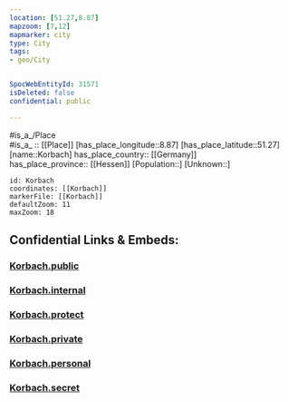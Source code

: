 ```yaml
---
location: [51.27,8.87] 
mapzoom: [7,12] 
mapmarker: city 
type: City
tags:
- geo/City


SpocWebEntityId: 31571
isDeleted: false
confidential: public

---
```

#is_a_/Place  
#is_a_ :: [[Place]] 
[has_place_longitude::8.87] 
[has_place_latitude::51.27] 
[name::Korbach] 
has_place_country:: [[Germany]]  
has_place_province:: [[Hessen]] 
[Population::] 
[Unknown::] 


```leaflet
id: Korbach
coordinates: [[Korbach]] 
markerFile: [[Korbach]] 
defaultZoom: 11 
maxZoom: 18
```


## Confidential Links & Embeds: 

### [Korbach.public](/_public/\Earth\Continent\Europe\Europe~Central\Germany\Germany~West\Hessen\counties~Hessen\Waldeck-Frankenberg\cities~Waldeck-FrankenbgKorbach.public.md) 

### [Korbach.internal](/_internal/\Earth\Continent\Europe\Europe~Central\Germany\Germany~West\Hessen\counties~Hessen\Waldeck-Frankenberg\cities~Waldeck-FrankenbgKorbach.internal.md) 

### [Korbach.protect](/_protect/\Earth\Continent\Europe\Europe~Central\Germany\Germany~West\Hessen\counties~Hessen\Waldeck-Frankenberg\cities~Waldeck-FrankenbgKorbach.protect.md) 

### [Korbach.private](/_private/\Earth\Continent\Europe\Europe~Central\Germany\Germany~West\Hessen\counties~Hessen\Waldeck-Frankenberg\cities~Waldeck-FrankenbgKorbach.private.md) 

### [Korbach.personal](/_personal/\Earth\Continent\Europe\Europe~Central\Germany\Germany~West\Hessen\counties~Hessen\Waldeck-Frankenberg\cities~Waldeck-FrankenbgKorbach.personal.md) 

### [Korbach.secret](/_secret/\Earth\Continent\Europe\Europe~Central\Germany\Germany~West\Hessen\counties~Hessen\Waldeck-Frankenberg\cities~Waldeck-FrankenbgKorbach.secret.md)

